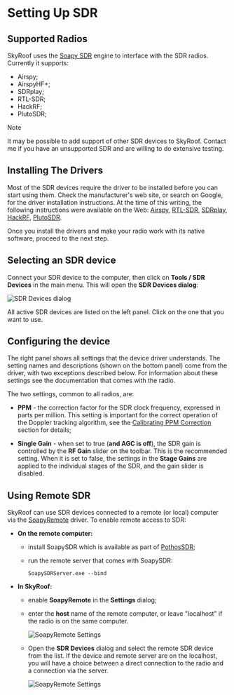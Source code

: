 # Setting Up SDR

## Supported Radios

SkyRoof uses the
[Soapy SDR](https://github.com/pothosware/SoapySDR)
engine to interface with the SDR radios. Currently it supports:

- Airspy;
- AirspyHF+;
- SDRplay;
- RTL-SDR;
- HackRF;
- PlutoSDR;

> [!NOTE]
> It may be possible to add support of other SDR devices to SkyRoof. Contact me if you have an unsupported SDR
> and are willing to do extensive testing.

## Installing The Drivers

Most of the SDR devices require the driver to be installed before you can start using them. Check the manufacturer's web site,
or search on Google, for the driver installation instructions. At the time of this writing, the following instructions were available on the Web:
[Airspy](https://airspy.com/quickstart/),
[RTL-SDR](https://www.rtl-sdr.com/rtl-sdr-quick-start-guide/),
[SDRplay](https://www.sdrplay.com/api/),
[HackRF](https://hackrf.readthedocs.io/en/latest/installing_hackrf_software.html),
[PlutoSDR](https://wiki.analog.com/university/tools/pluto/users/quick_start).

Once you install the drivers and make your radio work with its native software, proceed to the next step.

## Selecting an SDR device

Connect your SDR device to the computer, then click on **Tools / SDR Devices** in the main menu. This will open the
**SDR Devices dialog**:

![SDR Devices dialog](../images/sdr_devices_dialog.png)

All active SDR devices are listed on the left panel. Click on the one that you want to use.

## Configuring the device

The right panel shows all settings that the device driver understands. The setting names and descriptions (shown on the
bottom panel) come from the driver, with two exceptions described below. For information about these
settings see the documentation that comes with the radio.

The two settings, common to all radios, are:

- **PPM** - the correction factor for the SDR clock frequency, expressed in parts per million.
  This setting is important for the correct operation of the Doppler tracking algorithm, see the
  [Calibrating PPM Correction](calibrating_ppm_correction.md) section for details;

- **Single Gain** - when set to true (**and AGC is off**), the SDR gain is controlled by the **RF Gain** slider on the toolbar.
  This is the recommended setting. When it is set to false, the settings in the **Stage Gains** are applied to the
  individual stages of the SDR, and the gain slider is disabled.

## Using Remote SDR

SkyRoof can use SDR devices connected to a remote (or local) computer via the
[SoapyRemote](https://github.com/pothosware/SoapyRemote) driver. To enable remote access to SDR:

- **On the remote computer:**
  - install SoapySDR which is available as part of [PothosSDR](https://downloads.myriadrf.org/builds/PothosSDR/);
  - run the remote server that comes with SoapySDR:

    ```text
    SoapySDRServer.exe --bind
    ```

- **In SkyRoof:**
  - enable **SoapyRemote** in the **Settings** dialog;
  - enter the **host** name of the remote computer, or leave "localhost" if the radio is on the same computer.

    ![SoapyRemote Settings](../images/soapyremote_settings.png)

  - Open the **SDR Devices** dialog and select the remote SDR device from the list. If the device and remote server are on the localhost, you will have a choice between a direct connection to the radio and a connection via the server.

    ![SoapyRemote Settings](../images/remote_device.png)
